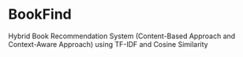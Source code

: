 # BookFind

Hybrid Book Recommendation System 
(Content-Based Approach and Context-Aware Approach)
using TF-IDF and Cosine Similarity


 
